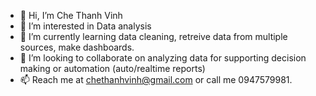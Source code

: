 - 👋 Hi, I’m Che Thanh Vinh
- 👀 I’m interested in Data analysis
- 🌱 I’m currently learning data cleaning, retreive data from multiple sources, make dashboards.
- 💞️ I’m looking to collaborate on analyzing data for supporting decision making or automation (auto/realtime reports)
- 📫 Reach me at chethanhvinh@gmail.com or call me 0947579981.

<!---
tvinh32/tvinh32 is a ✨ special ✨ repository because its `README.md` (this file) appears on your GitHub profile.
You can click the Preview link to take a look at your changes.
--->

